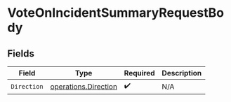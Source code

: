 # VoteOnIncidentSummaryRequestBody


## Fields

| Field                                                        | Type                                                         | Required                                                     | Description                                                  |
| ------------------------------------------------------------ | ------------------------------------------------------------ | ------------------------------------------------------------ | ------------------------------------------------------------ |
| `Direction`                                                  | [operations.Direction](../../models/operations/direction.md) | :heavy_check_mark:                                           | N/A                                                          |